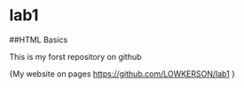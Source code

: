 # lab1
##HTML Basics

This is my forst repository on github

{My website on pages https://github.com/LOWKERSON/lab1 }
